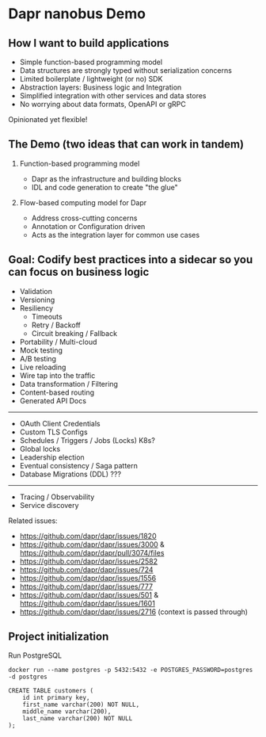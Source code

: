 # Dapr nanobus Demo

## How I want to build applications

- Simple function-based programming model
- Data structures are strongly typed without serialization concerns
- Limited boilerplate / lightweight (or no) SDK
- Abstraction layers: Business logic and Integration
- Simplified integration with other services and data stores
- No worrying about data formats, OpenAPI or gRPC

Opinionated yet flexible!


## The Demo (two ideas that can work in tandem)

1) Function-based programming model
    - Dapr as the infrastructure and building blocks
    - IDL and code generation to create "the glue"

2) Flow-based computing model for Dapr
    - Address cross-cutting concerns
    - Annotation or Configuration driven
    - Acts as the integration layer for common use cases


## Goal: Codify best practices into a sidecar so you can focus on business logic

- Validation
- Versioning
- Resiliency
  - Timeouts
  - Retry / Backoff
  - Circuit breaking / Fallback
- Portability / Multi-cloud
- Mock testing
- A/B testing
- Live reloading
- Wire tap into the traffic
- Data transformation / Filtering
- Content-based routing
- Generated API Docs
---------------------------------------
- OAuth Client Credentials
- Custom TLS Configs
- Schedules / Triggers / Jobs (Locks) K8s?
- Global locks
- Leadership election
- Eventual consistency / Saga pattern
- Database Migrations (DDL) ???
---------------------------------------
- Tracing / Observability
- Service discovery

Related issues:
* https://github.com/dapr/dapr/issues/1820
* https://github.com/dapr/dapr/issues/3000 & https://github.com/dapr/dapr/pull/3074/files
* https://github.com/dapr/dapr/issues/2582
* https://github.com/dapr/dapr/issues/724
* https://github.com/dapr/dapr/issues/1556
* https://github.com/dapr/dapr/issues/777
* https://github.com/dapr/dapr/issues/501 & https://github.com/dapr/dapr/issues/1601
* https://github.com/dapr/dapr/issues/2716 (context is passed through)

## Project initialization

Run PostgreSQL

```shell
docker run --name postgres -p 5432:5432 -e POSTGRES_PASSWORD=postgres -d postgres

CREATE TABLE customers (
	id int primary key,
	first_name varchar(200) NOT NULL,
	middle_name varchar(200),
	last_name varchar(200) NOT NULL
);
```
